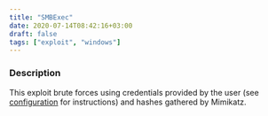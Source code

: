 ```yaml
---
title: "SMBExec"
date: 2020-07-14T08:42:16+03:00
draft: false
tags: ["exploit", "windows"]
---
```

### Description

This exploit brute forces using credentials provided by the user (see [configuration](../usage/configuration) for instructions) and hashes gathered by Mimikatz.
